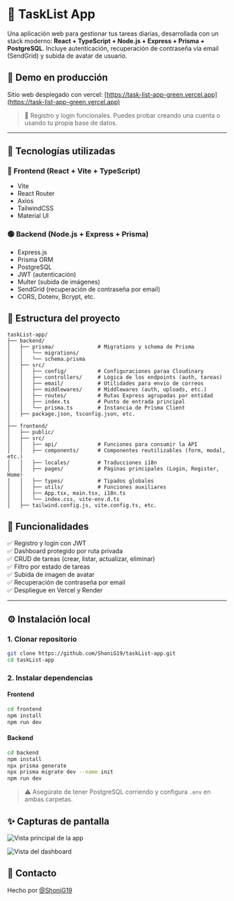 
# 📝 TaskList App

Una aplicación web para gestionar tus tareas diarias, desarrollada con un stack moderno: **React + TypeScript + Node.js + Express + Prisma + PostgreSQL**. Incluye autenticación, recuperación de contraseña vía email (SendGrid) y subida de avatar de usuario.

## 🚀 Demo en producción

Sitio web desplegado con vercel: [https://task-list-app-green.vercel.app](https://task-list-app-green.vercel.app)

> 📌 Registro y login funcionales. Puedes probar creando una cuenta o usando tu propia base de datos.

---

## 🧰 Tecnologías utilizadas

### 🔵 Frontend (React + Vite + TypeScript)
- Vite
- React Router
- Axios
- TailwindCSS
- Material UI

### 🟢 Backend (Node.js + Express + Prisma)
- Express.js
- Prisma ORM
- PostgreSQL
- JWT (autenticación)
- Multer (subida de imágenes)
- SendGrid (recuperación de contraseña por email)
- CORS, Dotenv, Bcrypt, etc.


## 📂 Estructura del proyecto
```text
taskList-app/ 
├── backend/
│   ├── prisma/              # Migrations y schema de Prisma
│   │   └── migrations/
│   │   └── schema.prisma
│   ├── src/
│   │   ├── config/          # Configuraciones paraa Cloudinary
│   │   ├── controllers/     # Lógica de los endpoints (auth, tareas)
│   │   ├── email/           # Utilidades para envío de correos
│   │   ├── middlewares/     # Middlewares (auth, uploads, etc.)
│   │   ├── routes/          # Rutas Express agrupadas por entidad
│   │   ├── index.ts         # Punto de entrada principal
│   │   └── prisma.ts        # Instancia de Prisma Client
│   ├── package.json, tsconfig.json, etc.
│
├── frontend/
│   ├── public/
│   ├── src/
│   │   ├── api/             # Funciones para consumir la API
│   │   ├── components/      # Componentes reutilizables (form, modal, etc.)
│   │   ├── locales/         # Traducciones i18n
│   │   ├── pages/           # Páginas principales (Login, Register, Home)
│   │   ├── types/           # Tipados globales
│   │   ├── utils/           # Funciones auxiliares
│   │   ├── App.tsx, main.tsx, i18n.ts
│   │   └── index.css, vite-env.d.ts
│   ├── tailwind.config.js, vite.config.ts, etc.
```

## 🔐 Funcionalidades

✅ Registro y login con JWT  
✅ Dashboard protegido por ruta privada  
✅ CRUD de tareas (crear, listar, actualizar, eliminar)  
✅ Filtro por estado de tareas  
✅ Subida de imagen de avatar  
✅ Recuperación de contraseña por email  
✅ Despliegue en Vercel y Render

---

## ⚙️ Instalación local

### 1. Clonar repositorio

```bash
git clone https://github.com/ShoniG19/taskList-app.git
cd taskList-app
```
### 2. Instalar dependencias
#### Frontend
```bash
cd frontend
npm install
npm run dev
```
#### Backend
```bash
cd backend
npm install
npx prisma generate
npx prisma migrate dev --name init
npm run dev 
```
> ⚠️ Asegúrate de tener PostgreSQL corriendo y configura `.env` en ambas carpetas.

## ✨ Capturas de pantalla
![Vista principal de la app](https://res.cloudinary.com/dcfsbzb0d/image/upload/v1750002163/Captura_de_pantalla_2025-06-14_210124_f4henn.png)

![Vista del dashboard](https://res.cloudinary.com/dcfsbzb0d/image/upload/v1750002162/Captura_de_pantalla_2025-06-14_210040_evavn4.png)

## 📧 Contacto

Hecho por [@ShoniG19](https://github.com/ShoniG19)

